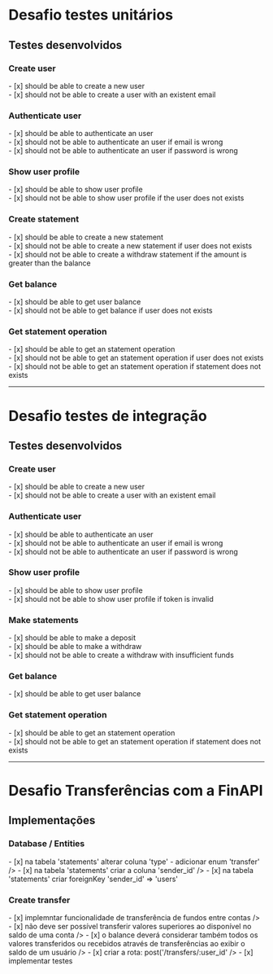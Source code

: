 <h1>Desafio testes unitários</h1>

<h2>Testes desenvolvidos</h2>

<h3>Create user</h3>
- [x] should be able to create a new user<br />
- [x] should not be able to create a user with an existent email

<h3>Authenticate user</h3>
- [x] should be able to authenticate an user<br />
- [x] should not be able to authenticate an user if email is wrong<br />
- [x] should not be able to authenticate an user if password is wrong

<h3>Show user profile</h3>
- [x] should be able to show user profile<br />
- [x] should not be able to show user profile if the user does not exists

<h3>Create statement</h3>
- [x] should be able to create a new statement<br />
- [x] should not be able to create a new statement if user does not exists<br />
- [x] should not be able to create a withdraw statement if the amount is greater than the balance

<h3>Get balance</h3>
- [x] should be able to get user balance<br />
- [x] should not be able to get balance if user does not exists

<h3>Get statement operation</h3>
- [x] should be able to get an statement operation<br />
- [x] should not be able to get an statement operation if user does not exists<br />
- [x] should not be able to get an statement operation if statement does not exists

_______________________________________________________________________________

<h1>Desafio testes de integração</h1>

<h2>Testes desenvolvidos</h2>

<h3>Create user</h3>
- [x] should be able to create a new user<br />
- [x] should not be able to create a user with an existent email

<h3>Authenticate user</h3>
- [x] should be able to authenticate an user<br />
- [x] should not be able to authenticate an user if email is wrong<br />
- [x] should not be able to authenticate an user if password is wrong

<h3>Show user profile</h3>
- [x] should be able to show user profile<br />
- [x] should not be able to show user profile if token is invalid

<h3>Make statements</h3>
- [x] should be able to make a deposit<br />
- [x] should be able to make a withdraw<br />
- [x] should not be able to create a withdraw with insufficient funds

<h3>Get balance</h3>
- [x] should be able to get user balance

<h3>Get statement operation</h3>
- [x] should be able to get an statement operation<br />
- [x] should not be able to get an statement operation if statement does not exists

________________________________________________________________________________

<h1>Desafio Transferências com a FinAPI</h1>

<h2>Implementações</h2>

<h3>Database / Entities</h3>
- [x] na tabela 'statements' alterar coluna 'type'  - adicionar enum 'transfer' />
- [x] na tabela 'statements' criar a coluna 'sender_id' />
- [x] na tabela 'statements' criar foreignKey 'sender_id' => 'users'

<h3>Create transfer</h3>
- [x] implemntar funcionalidade de transferência de fundos entre contas />
- [x] não deve ser possível transferir valores superiores ao disponível no saldo de uma conta />
- [x] o balance deverá considerar também todos os valores transferidos ou recebidos através de transferências ao exibir o saldo de um usuário />
- [x] criar a rota: post('/transfers/:user_id' />
- [x] implementar testes


